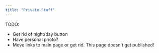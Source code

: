 ```yaml
---
title: "Private Stuff"
---
```

TODO:
- Get rid of night/day button
- Have personal photo?
- Move links to main page or get rid. 
This page doesn't get published!